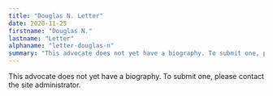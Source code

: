 ```yaml
---
title: "Douglas N. Letter"
date: 2020-11-25
firstname: "Douglas N."
lastname: "Letter"
alphaname: "letter-douglas-n"
summary: "This advocate does not yet have a biography. To submit one, please contact the site administrator."
---
```

This advocate does not yet have a biography. To submit one, please contact the site administrator.

